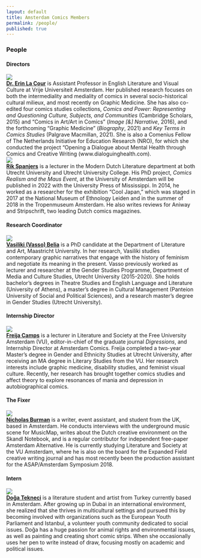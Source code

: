 ```yaml
---
layout: default
title: Amsterdam Comics Members
permalink: /people/
published: true
---
```


### People

#### Directors

<div class="bio">
	<img src="{{ site.url }}/img/Erin.jpg"/>
	<div class="b">
	<b><a href="https://research.vu.nl/en/persons/el-la-cour">Dr. Erin La Cour</a></b> is Assistant Professor in English Literature and Visual Culture at Vrije Universiteit Amsterdam. Her published research focuses on both the intermediality and mediality of comics in several socio-historical cultural milieux, and most recently on Graphic Medicine. She has also co-edited four comics studies collections, <i>Comics and Power: Representing and Questioning Culture, Subjects, and Communities</i> (Cambridge Scholars, 2015) and “Comics in Art/Art in Comics” (<i>Image [&] Narrative</i>, 2016), and the forthcoming “Graphic Medicine” (<i>Biography</i>, 2021) and <i>Key Terms in Comics Studies</i> (Palgrave Macmillan, 2021). She is also a Comenius Fellow of The Netherlands Initiative for Education Research (NRO), for which she conducted the project “Opening a Dialogue about Mental Health through Comics and Creative Writing (www.dialoguinghealth.com).
	</div>
</div>

<div class="bio">
	<img src="{{ site.url }}/img/Rik.png"/>
	<div class="b">
		<b><a href="https://www.uu.nl/staff/RSpanjers">Rik Spanjers</a></b> is a lecturer in the Modern Dutch Literature department at both Utrecht University and Utrecht University College. His PhD project, <i>Comics Realism and the Maus Event</i>, at the University of Amsterdam will be published in 2022 with the University Press of Mississippi. In 2014, he worked as a researcher for the exhibition “Cool Japan,” which was staged in 2017 at the National Museum of Ethnology Leiden and in the summer of 2018 in the Tropenmuseum Amsterdam. He also writes reviews for Aniway and Stripschrift, two leading Dutch comics magazines.
	</div>
</div>	

#### Research Coordinator 

<div class="bio">
	<img src="{{ site.url }}/img/Vasso.jpg"/>
	<div class="b">
		<b><a href="https://www.maastrichtuniversity.nl/p70072460">Vasiliki (Vasso) Belia</a></b> 
		 is a PhD candidate at the Department of Literature and Art, Maastricht University. In her research, Vasiliki studies contemporary graphic narratives that engage with the history of feminism and negotiate its meaning in the present. Vasso previously worked as lecturer and researcher at the Gender Studies Programme, Department of Media and Culture Studies, Utrecht University (2015-2020). She holds bachelor’s degrees in Theatre Studies and English Language and Literature (University of Athens), a master’s degree in Cultural Management (Panteion University of Social and Political Sciences), and a research master’s degree in Gender Studies (Utrecht University).
	</div>
</div>	


#### Internship Director 

<div class="bio">
	<img src="{{ site.url }}/img/Freija.jpg"/>
	<div class="b">
		<b><a href="https://research.vu.nl/en/persons/freija-camps">Freija Camps</a></b> is a lecturer in Literature and Society at the Free University Amsterdam (VU), editor-in-chief of the graduate journal <i>Digressions</i>, and Internship Director at Amsterdam Comics. Freija completed a two-year Master’s degree in Gender and Ethnicity Studies at Utrecht University, after receiving an MA degree in Literary Studies from the VU. Her research interests include graphic medicine, disability studies, and feminist visual culture. Recently, her research has brought together comics studies and affect theory to explore resonances of mania and depression in autobiographical comics.
	</div>
</div>	

#### The Fixer

<div class="bio">
	<img src="{{ site.url }}/img/Nick.png"/>
	<div class="b">
		<b><a href="https://nicholascburman.com">Nicholas Burman</a></b> is a writer, event assistant, and student from the UK, based in Amsterdam. He conducts interviews with the underground music scene for MusicMap, writes about the Dutch creative environment on the Skandl Notebook, and is a regular contributor for independent free-paper Amsterdam Alternative. He is currently studying Literature and Society at the VU Amsterdam, where he is also on the board for the Expanded Field creative writing journal and has most recently been the production assistant for the ASAP/Amsterdam Symposium 2018.
	</div>
</div>	

#### Intern

<div class="bio">
	<img src="{{ site.url }}/img/Doga.jpg"/>
	<div class="b">
		<b><a href="https://shimmeringpiecesofthought.tumblr.com">Doǧa Tekneci</a></b> is a literature student and artist from Turkey currently based in Amsterdam. After growing up in Dubai in an international environment, she realized that she thrives in multicultural settings and pursued this by becoming involved with organizations such as the European Youth Parliament and Istanbul, a volunteer youth community dedicated to social issues. Doǧa has a huge passion for animal rights and environmental issues, as well as painting and creating short comic strips. When she occasionally uses her pen to write instead of draw, focusing mostly on academic and political issues.
	</div>
</div>	
